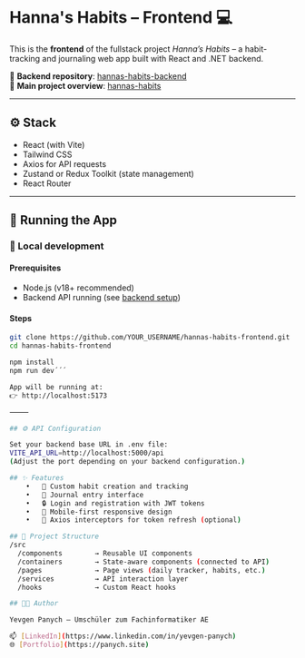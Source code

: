 # Hanna's Habits – Frontend 💻

This is the **frontend** of the fullstack project *Hanna’s Habits* – a habit-tracking and journaling web app built with React and .NET backend.

🔗 **Backend repository**: [hannas-habits-backend](https://github.com/YOUR_USERNAME/hannas-habits-backend)  
🔗 **Main project overview**: [hannas-habits](https://github.com/YOUR_USERNAME/hannas-habits)

---

## ⚙️ Stack

- React (with Vite)
- Tailwind CSS
- Axios for API requests
- Zustand or Redux Toolkit (state management)
- React Router

---

## 🚀 Running the App

### 🧪 Local development

#### Prerequisites
- Node.js (v18+ recommended)
- Backend API running (see [backend setup](https://github.com/YOUR_USERNAME/hannas-habits-backend))

#### Steps

```bash
git clone https://github.com/YOUR_USERNAME/hannas-habits-frontend.git
cd hannas-habits-frontend

npm install
npm run dev´´´

App will be running at:
👉 http://localhost:5173

⸻

## ⚙️ API Configuration

Set your backend base URL in .env file:
VITE_API_URL=http://localhost:5000/api
(Adjust the port depending on your backend configuration.)

## ✨ Features
	•	📅 Custom habit creation and tracking
	•	🧘 Journal entry interface
	•	🔒 Login and registration with JWT tokens
	•	📱 Mobile-first responsive design
	•	🔄 Axios interceptors for token refresh (optional)

## 📁 Project Structure
/src
  /components        → Reusable UI components
  /containers        → State-aware components (connected to API)
  /pages             → Page views (daily tracker, habits, etc.)
  /services          → API interaction layer
  /hooks             → Custom React hooks

## 🧑‍💻 Author

Yevgen Panych – Umschüler zum Fachinformatiker AE

📫 [LinkedIn](https://www.linkedin.com/in/yevgen-panych)  
🌐 [Portfolio](https://panych.site)  
